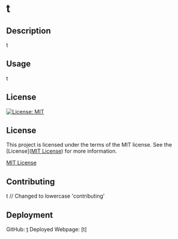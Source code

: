 
# t

## Description
t

## Usage
t

## License
[![License: MIT](https://img.shields.io/badge/License-MIT-yellow.svg)](https://opensource.org/licenses/MIT)

## License

This project is licensed under the terms of the MIT license. See the [License]([MIT License](https://opensource.org/licenses/MIT)) for more information.
    
[MIT License](https://opensource.org/licenses/MIT)

## Contributing
t // Changed to lowercase 'contributing'

## Deployment
GitHub: [t](https://github.com/t)
Deployed Webpage: [t]
